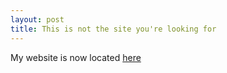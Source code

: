 ```yaml
---
layout: post
title: This is not the site you're looking for
---
```


My website is now located [here](https://www.sudhanshutheone.com)
